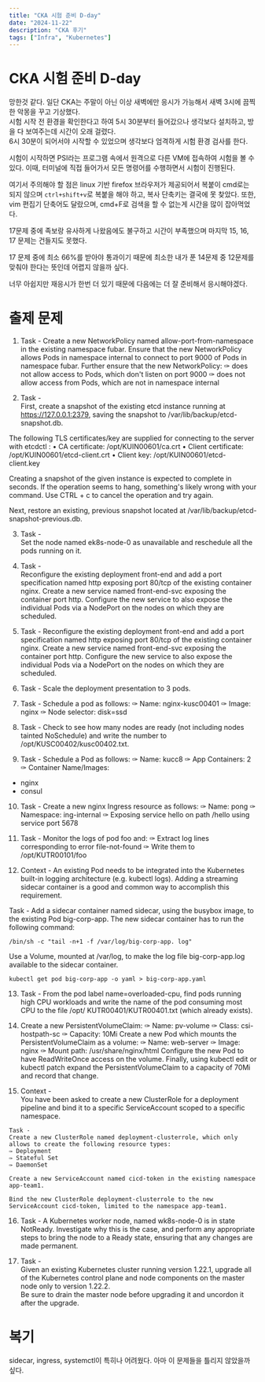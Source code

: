 ```yaml
---
title: "CKA 시험 준비 D-day"
date: "2024-11-22"
description: "CKA 후기"
tags: ["Infra", "Kubernetes"]
---
```


# CKA 시험 준비 D-day

망한것 같다. 일단 CKA는 주말이 아닌 이상 새벽에만 응시가 가능해서 새벽 3시에 끔찍한 악몽을 꾸고 기상했다.  
시험 시작 전 환경을 확인한다고 하여 5시 30분부터 들어갔으나 생각보다 설치하고, 방을 다 보여주는데 시간이 오래 걸렸다.  
6시 30분이 되어서야 시작할 수 있었으며 생각보다 엄격하게 시험 환경 검사를 한다.


시험이 시작하면 PSI라는 프로그램 속에서 원격으로 다른 VM에 접속하여 시험을 볼 수 있다. 이때, 터미널에 직접 들어가서 모든 명령어를 수행하면서 시험이 진행된다.

여기서 주의해야 할 점은 linux 기반 firefox 브라우저가 제공되어서 복붙이 cmd로는 되지 않으며 `ctrl+shift+v`로 복붙을 해야 하고, 복사 단축키는 결국에 못 찾았다. 또한, vim 편집기 단축어도 달랐으며, cmd+F로 검색을 할 수 없는게 시간을 많이 잡아먹었다.

17문제 중에 족보랑 유사하게 나왔음에도 불구하고 시간이 부족했으며 마지막 15, 16, 17 문제는 건들지도 못했다.

17 문제 중에 최소 66%를 받아야 통과이기 때문에 최소한 내가 푼 14문제 중 12문제를 맞춰야 한다는 뜻인데 어렵지 않을까 싶다.

너무 아쉽지만 재응시가 한번 더 있기 때문에 다음에는 더 잘 준비해서 응시해야겠다.

# 출제 문제

1. Task -
Create a new NetworkPolicy named allow-port-from-namespace in the existing namespace fubar.
Ensure that the new NetworkPolicy allows Pods in namespace internal to connect to port 9000 of Pods in namespace fubar.
Further ensure that the new NetworkPolicy:
✑ does not allow access to Pods, which don't listen on port 9000
✑ does not allow access from Pods, which are not in namespace internal

2. Task -  
First, create a snapshot of the existing etcd instance running at https://127.0.0.1:2379, saving the snapshot to /var/lib/backup/etcd-snapshot.db.

The following TLS certificates/key are supplied for connecting to the server with etcdctl :
• CA certificate: /opt/KUIN00601/ca.crt
• Client certificate:
/opt/KUIN00601/etcd-client.crt
• Client key:
/opt/KUIN00601/etcd-client.key

Creating a snapshot of the given instance is expected to complete in seconds.
If the operation seems to hang, something's likely wrong with your command. Use CTRL + c to cancel the operation and try again.

Next, restore an existing, previous snapshot located at /var/lib/backup/etcd-snapshot-previous.db.

3. Task -  
    Set the node named ek8s-node-0 as unavailable and reschedule all the pods running on it.

4. Task -  
Reconfigure the existing deployment front-end and add a port specification named http exposing port 80/tcp of the existing container nginx.
Create a new service named front-end-svc exposing the container port http.
Configure the new service to also expose the individual Pods via a NodePort on the nodes on which they are scheduled.

5. Task -
Reconfigure the existing deployment front-end and add a port specification named http exposing port 80/tcp of the existing container nginx.
Create a new service named front-end-svc exposing the container port http.
Configure the new service to also expose the individual Pods via a NodePort on the nodes on which they are scheduled.

6. Task -
Scale the deployment presentation to 3 pods.

7. Task -
Schedule a pod as follows:
✑ Name: nginx-kusc00401
✑ Image: nginx
✑ Node selector: disk=ssd

8. Task -
Check to see how many nodes are ready (not including nodes tainted NoSchedule) and write the number to /opt/KUSC00402/kusc00402.txt.

9. Task -
Schedule a Pod as follows:
✑ Name: kucc8
✑ App Containers: 2
✑ Container Name/Images:
- nginx
- consul

10. Task -
Create a new nginx Ingress resource as follows:
✑ Name: pong
✑ Namespace: ing-internal
✑ Exposing service hello on path /hello using service port 5678

11. Task -
Monitor the logs of pod foo and:
✑ Extract log lines corresponding to error file-not-found
✑ Write them to /opt/KUTR00101/foo

12.  Context -
An existing Pod needs to be integrated into the Kubernetes built-in logging architecture (e.g. kubectl logs). Adding a streaming sidecar container is a good and common way to accomplish this requirement.

Task -
Add a sidecar container named sidecar, using the busybox image, to the existing Pod big-corp-app. The new sidecar container has to run the following command:

`/bin/sh -c "tail -n+1 -f /var/log/big-corp-app. log"`

Use a Volume, mounted at /var/log, to make the log file big-corp-app.log available to the sidecar container.

`kubectl get pod big-corp-app -o yaml > big-corp-app.yaml`

13. Task -
From the pod label name=overloaded-cpu, find pods running high CPU workloads and write the name of the pod consuming most CPU to the file /opt/
KUTR00401/KUTR00401.txt (which already exists).

14. Create a new PersistentVolumeClaim:
✑ Name: pv-volume
✑ Class: csi-hostpath-sc
✑ Capacity: 10Mi
Create a new Pod which mounts the PersistentVolumeClaim as a volume:
✑ Name: web-server
✑ Image: nginx
✑ Mount path: /usr/share/nginx/html
Configure the new Pod to have ReadWriteOnce access on the volume.
Finally, using kubectl edit or kubectl patch expand the PersistentVolumeClaim to a capacity of 70Mi and record that change.

15.   Context -  
    You have been asked to create a new ClusterRole for a deployment pipeline and bind it to a specific ServiceAccount scoped to a specific namespace.

    Task -   
    Create a new ClusterRole named deployment-clusterrole, which only allows to create the following resource types:
    ✑ Deployment
    ✑ Stateful Set
    ✑ DaemonSet

    Create a new ServiceAccount named cicd-token in the existing namespace app-team1.
    
    Bind the new ClusterRole deployment-clusterrole to the new ServiceAccount cicd-token, limited to the namespace app-team1.

16. Task -
A Kubernetes worker node, named wk8s-node-0 is in state NotReady.
Investigate why this is the case, and perform any appropriate steps to bring the node to a Ready state, ensuring that any changes are made permanent.

17.    Task -  
Given an existing Kubernetes cluster running version 1.22.1, upgrade all of the Kubernetes control plane and node components on the master node only to version 1.22.2.  
Be sure to drain the master node before upgrading it and uncordon it after the upgrade.


# 복기
sidecar, ingress, systemctl이 특히나 어려웠다. 아마 이 문제들을 틀리지 않았을까 싶다.